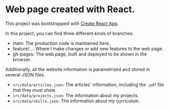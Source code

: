 # Web page created with React.

This project was bootstrapped with [Create React App](https://github.com/facebook/create-react-app).

In this project, you can find three different kinds of branches:
- main: The production code is maintained here.
- feature/...: Where I make changes or add new features to the web page.
- gh-pages: The web page, built and deployed to be shown in the browser.

Additionally, all the website information is parametrized and stored in several JSON files.
- `src/data/articles.json`: The articles' information, including the `.pdf` file that they must show.
- `src/data/projects.json`: The information about my projects.
- `src/data/skills.json`: The information about my curriculum.
